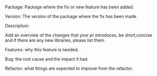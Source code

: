 Package: Package where the fix or new feature has been added.

Version: The version of the package where the fix has been made.

Description:

Add an overview of the changes that your pr introduces, be short,concise and if there are any new libraries, please list them.

Features: why this feature is needed. 

Bug: the root cause and the impact it had. 

Refactor: what things are expected to improve from the refactor.
